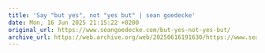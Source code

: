 ```yaml
---
title: 'Say "but yes", not "yes but" | sean goedecke'
date: Mon, 16 Jun 2025 21:15:22 +0200 
original_url: https://www.seangoedecke.com/but-yes-not-yes-but/
archive_url: https://web.archive.org/web/20250616191630/https://www.seangoedecke.com/but-yes-not-yes-but/
---
```

